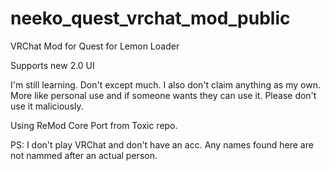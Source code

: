 # neeko_quest_vrchat_mod_public
VRChat Mod for Quest for Lemon Loader

Supports new 2.0 UI

I'm still learning. Don't except much. I also don't claim anything as my own. More like personal use and if someone
wants they can use it. Please don't use it maliciously.

Using ReMod Core Port from Toxic repo.


PS: I don't play VRChat and don't have an acc. Any names found here are not nammed after an actual person.
